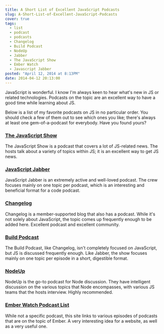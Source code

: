 ```yaml
---
title: A Short List of Excellent JavaScript Podcasts
slug: A-Short-List-of-Excellent-JavaScript-Podcasts
cover: true
tags:
  - list
  - podcast
  - podcasts
  - Changelog
  - Build Podcast
  - NodeUp
  - Jabber
  - The JavaScript Show
  - Ember Watch
  - Javascript Jabber
posted: "April 12, 2014 at 8:13PM"
date: 2014-04-12 20:13:00
---
```


JavaScript is wonderful. I know I'm always keen to hear what's new in JS or related technologies. Podcasts on the topic are an excellent way to have a good time while learning about JS.

Below is a list of my favorite podcasts on JS in no particular order. You should check a few of them out to see which ones you like; there's always at least one gem-of-a-podcast for everybody. Have you found yours?

### [The JavaScript Show](http://javascriptshow.com/)

The JavaScript Show is a podcast that covers a lot of JS-related news. The hosts talk about a variety of topics within JS; it is an excellent way to get JS news.

### [JavaScript Jabber](http://javascriptjabber.com/)

JavaScript Jabber is an extremely active and well-loved podcast. The crew focuses mainly on one topic per podcast, which is an interesting and beneficial format for a code podcast.

### [Changelog](http://thechangelog.com/)

Changelog is a member-supported blog that also has a podcast. While it's not solely about JavaScript, the topic comes up frequently enough to be added here. Excellent podcast and excellent community.

### [Build Podcast](http://build-podcast.com/)

The Build Podcast, like Changelog, isn't completely focused on JavaScript, but JS is discussed frequently enough. Like Jabber, the show focuses mainly on one topic per episode in a short, digestible format.

### [NodeUp](http://nodeup.com/)

NodeUp is the go-to podcast for Node discussion. They have intelligent discussion on the various topics that Node encompasses, with various JS teams that the hosts interview. Highly recommended.

### [Ember Watch Podcast List](http://emberwatch.com/podcasts.html)

While not a specific podcast, this site links to various episodes of podcasts that are on the topic of Ember. A very interesting idea for a website, as well as a very useful one.
